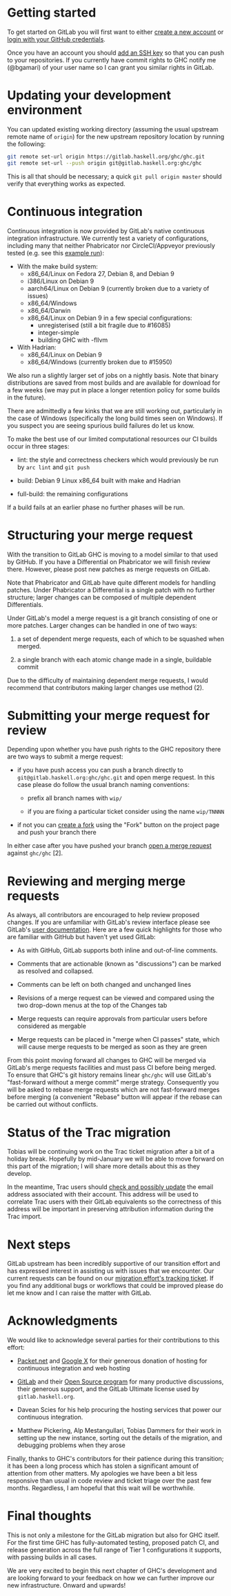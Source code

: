 # Getting started

To get started on GitLab you will first want to either [create a new account](https://gitlab.haskell.org/users/sign_in)
or [login with your GitHub credentials](https://gitlab.haskell.org/users/auth/github).

Once you have an account you should [add an SSH key](https://gitlab.haskell.org/profile/keys) so that you can push
to your repositories. If you currently have commit rights to GHC notify me
(@bgamari) of your user name so I can grant you similar rights in GitLab.



# Updating your development environment

You can updated existing working directory (assuming the usual upstream
remote name of `origin`) for the new upstream repository location by
running the following:

```bash
git remote set-url origin https://gitlab.haskell.org/ghc/ghc.git
git remote set-url --push origin git@gitlab.haskell.org:ghc/ghc
```

This is all that should be necessary; a quick `git pull origin master`
should verify that everything works as expected.


# Continuous integration

Continuous integration is now provided by GitLab's native continuous
integration infrastructure. We currently test a variety of
configurations, including many that neither Phabricator nor
CircleCI/Appveyor previously tested (e.g. see this [example run](https://gitlab.haskell.org/ghc/ghc/pipelines/568)):

 * With the make build system:
    * x86_64/Linux on Fedora 27, Debian 8, and Debian 9
    * i386/Linux on Debian 9
    * aarch64/Linux on Debian 9 (currently broken due to a variety of
      issues)
    * x86_64/Windows
    * x86_64/Darwin
    * x86_64/Linux on Debian 9 in a few special configurations:
        * unregisterised (still a bit fragile due to #16085)
        * integer-simple
        * building GHC with -fllvm
 * With Hadrian:
    * x86_64/Linux on Debian 9
    * x86_64/Windows (currently broken due to #15950)

We also run a slightly larger set of jobs on a nightly basis. Note that
binary distributions are saved from most builds and are available for
download for a few weeks (we may put in place a longer retention policy
for some builds in the future).

There are admittedly a few kinks that we are still working out,
particularly in the case of Windows (specifically the long build times
seen on Windows). If you suspect you are seeing spurious build failures
do let us know.

To make the best use of our limited computational resources our CI
builds occur in three stages:

 * lint: the style and correctness checkers which would previously be
   run by `arc lint` and `git push`

 * build: Debian 9 Linux x86_64 built with make and Hadrian

 * full-build: the remaining configurations

If a build fails at an earlier phase no further phases will be run.


# Structuring your merge request

With the transition to GitLab GHC is moving to a model similar to that used by
GitHub. If you have a Differential on Phabricator we will finish review there.
However, please post new patches as merge requests on GitLab.

Note that Phabricator and GitLab have quite different models for
handling patches. Under Phabricator a Differential is a single patch
with no further structure; larger changes can be composed of multiple
dependent Differentials.

Under GitLab's model a merge request is a git branch consisting of
one or more patches. Larger changes can be handled in one of two ways:

 1. a set of dependent merge requests, each of which to be squashed when
    merged.

 2. a single branch with each atomic change made in a single, buildable
    commit

Due to the difficulty of maintaining dependent merge requests, I would
recommend that contributors making larger changes use method (2).


# Submitting your merge request for review

Depending upon whether you have push rights to the GHC repository there
are two ways to submit a merge request:

 * if you have push access you can push a branch directly to
   `git@gitlab.haskell.org:ghc/ghc.git` and open merge request.
   In this case please do follow the usual branch naming conventions:

     * prefix all branch names with `wip/`

     * if you are fixing a particular ticket consider using the name
       `wip/TNNNN`

 * if not you can [create a fork](https://gitlab.haskell.org/ghc/ghc/forks/new) using the "Fork" button on the project
   page and push your branch there

In either case after you have pushed your branch [open a merge request](https://gitlab.haskell.org/ghc/ghc/merge_requests/new)
against `ghc/ghc` [2].


# Reviewing and merging merge requests

As always, all contributors are encouraged to help review proposed
changes. If you are unfamiliar with GitLab's review interface please see
GitLab's [user documentation](https://gitlab.com/help/user/discussions/index.md#discussions). Here are a few quick highlights for
those who are familiar with GitHub but haven't yet used GitLab:

 * As with GitHub, GitLab supports both inline and out-of-line comments.

 * Comments that are actionable (known as "discussions") can be marked
   as resolved and collapsed.

 * Comments can be left on both changed and unchanged lines

 * Revisions of a merge request can be viewed and compared using the
   two drop-down menus at the top of the Changes tab

 * Merge requests can require approvals from particular users before
   considered as mergable

 * Merge requests can be placed in "merge when CI passes" state, which
   will cause merge requests to be merged as soon as they are green

From this point moving forward all changes to GHC will be merged via
GitLab's merge requests facilities and must pass CI before being merged.
To ensure that GHC's git history remains linear `ghc/ghc` will use GitLab's
"fast-forward without a merge commit" merge strategy. Consequently you
will be asked to rebase merge requests which are not fast-forward merges
before merging (a convenient "Rebase" button will appear if the rebase
can be carried out without conflicts.



# Status of the Trac migration

Tobias will be continuing work on the Trac ticket migration after a bit
of a holiday break. Hopefully by mid-January we will be able to move
forward on this part of the migration; I will share more details about
this as they develop.

In the meantime, Trac users should [check and possibly update](https://ghc.haskell.org/trac/ghc/prefs) the
email address associated with their account.  This address will be
used to correlate Trac users with their GitLab equivalents so the
correctness of this address will be important in preserving attribution
information during the Trac import.


# Next steps

GitLab upstream has been incredibly supportive of our transition effort
and has expressed interest in assisting us with issues that we encounter.
Our current requests can be found on our [migration effort's tracking ticket](https://gitlab.com/gitlab-org/gitlab-ce/issues/55039).
If you find any additional bugs or workflows that could be improved
please do let me know and I can raise the matter with GitLab.


# Acknowledgments

We would like to acknowledge several parties for their contributions to
this effort:

 * [Packet.net](https://www.packet.com/) and [Google X](https://x.company/) for their generous donation of hosting for
   continuous integration and web hosting

 * [GitLab](https://gitlab.com/) and their [Open Source program](https://gitlab.com/gitlab-com/gitlab-oss) for many productive discussions,
   their generous support, and the GitLab Ultimate license used by
   `gitlab.haskell.org`.

 * Davean Scies for his help procuring the hosting services that power
   our continuous integration.

 * Matthew Pickering, Alp Mestangullari, Tobias Dammers for their work
   in setting up the new instance, sorting out the details of the
   migration, and debugging problems when they arose

Finally, thanks to GHC's contributors for their patience during this
transition; it has been a long process which has stolen a significant
amount of attention from other matters. My apologies we have been a bit
less responsive than usual in code review and ticket triage over the
past few months. Regardless, I am hopeful that this wait will be
worthwhile.


# Final thoughts

This is not only a milestone for the GitLab migration but also for GHC
itself. For the first time GHC has fully-automated testing, proposed
patch CI, and release generation across the full range of Tier 1
configurations it supports, with passing builds in all cases.

We are very excited to begin this next chapter of GHC's development and
are looking forward to your feedback on how we can further improve our
new infrastructure. Onward and upwards!
